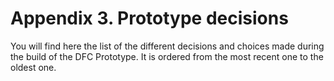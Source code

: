 # Appendix 3. Prototype decisions

You will find here the list of the different decisions and choices made during the build of the DFC Prototype. It is ordered from the most recent one to the oldest one.

